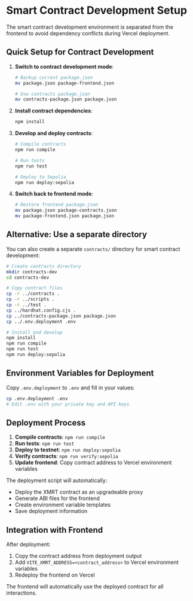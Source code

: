 # Smart Contract Development Setup

The smart contract development environment is separated from the frontend to avoid dependency conflicts during Vercel deployment.

## Quick Setup for Contract Development

1. **Switch to contract development mode**:
   ```bash
   # Backup current package.json
   mv package.json package-frontend.json
   
   # Use contracts package.json
   mv contracts-package.json package.json
   ```

2. **Install contract dependencies**:
   ```bash
   npm install
   ```

3. **Develop and deploy contracts**:
   ```bash
   # Compile contracts
   npm run compile
   
   # Run tests
   npm run test
   
   # Deploy to Sepolia
   npm run deploy:sepolia
   ```

4. **Switch back to frontend mode**:
   ```bash
   # Restore frontend package.json
   mv package.json package-contracts.json
   mv package-frontend.json package.json
   ```

## Alternative: Use a separate directory

You can also create a separate `contracts/` directory for smart contract development:

```bash
# Create contracts directory
mkdir contracts-dev
cd contracts-dev

# Copy contract files
cp -r ../contracts .
cp -r ../scripts .
cp -r ../test .
cp ../hardhat.config.cjs .
cp ../contracts-package.json package.json
cp ../.env.deployment .env

# Install and develop
npm install
npm run compile
npm run test
npm run deploy:sepolia
```

## Environment Variables for Deployment

Copy `.env.deployment` to `.env` and fill in your values:

```bash
cp .env.deployment .env
# Edit .env with your private key and API keys
```

## Deployment Process

1. **Compile contracts**: `npm run compile`
2. **Run tests**: `npm run test`
3. **Deploy to testnet**: `npm run deploy:sepolia`
4. **Verify contracts**: `npm run verify:sepolia`
5. **Update frontend**: Copy contract address to Vercel environment variables

The deployment script will automatically:
- Deploy the XMRT contract as an upgradeable proxy
- Generate ABI files for the frontend
- Create environment variable templates
- Save deployment information

## Integration with Frontend

After deployment:
1. Copy the contract address from deployment output
2. Add `VITE_XMRT_ADDRESS=<contract_address>` to Vercel environment variables
3. Redeploy the frontend on Vercel

The frontend will automatically use the deployed contract for all interactions.

